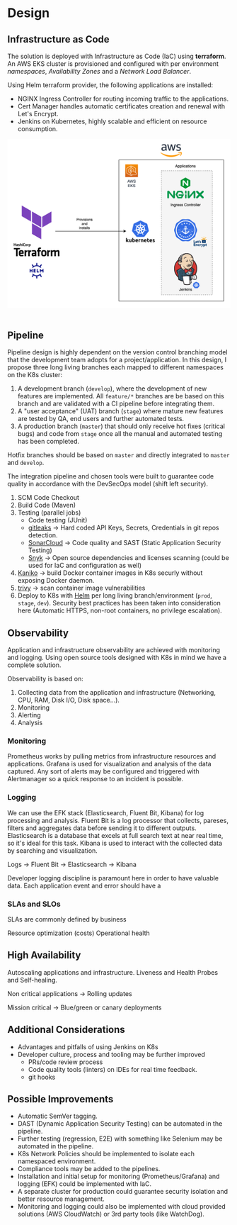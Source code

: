 # Design

## Infrastructure as Code

The solution is deployed with Infrastructure as Code (IaC) using **terraform**. An AWS EKS cluster is provisioned and configured with per environment _namespaces_, _Availability Zones_ and a _Network Load Balancer_.

Using Helm terraform provider, the following applications are installed:

- NGINX Ingress Controller for routing incoming traffic to the applications.
- Cert Manager handles automatic certificates creation and renewal with Let's Encrypt.
- Jenkins on Kubernetes, highly scalable and efficient on resource consumption.

![test](images/iac.png)
&nbsp;

## Pipeline

Pipeline design is highly dependent on the version control branching model that the development team adopts for a project/application. In this design, I propose three long living branches each mapped to different namespaces on the K8s cluster:

1. A development branch (`develop`), where the development of new features are implemented. All `feature/*` branches are be based on this branch and are validated with a CI pipeline before integrating them.
1. A "user acceptance" (UAT) branch (`stage`) where mature new features are tested by QA, end users and further automated tests.
1. A production branch (`master`) that should only receive hot fixes (critical bugs) and code from `stage` once all the manual and automated testing has been completed.

Hotfix branches should be based on `master` and directly integrated to `master` and `develop`.

The integration pipeline and chosen tools were built to guarantee code quality in accordance with the DevSecOps model (shift left security).

1. SCM Code Checkout
1. Build Code (Maven)
1. Testing (parallel jobs)
   - Code testing (JUnit)
   - [gitleaks](https://github.com/zricethezav/gitleaks) -> Hard coded API Keys, Secrets, Credentials in git repos detection.
   - [SonarCloud](https://sonarcloud.io/) -> Code quality and SAST (Static Application Security Testing)
   - [Snyk](https://snyk.io) -> Open source dependencies and licenses scanning (could be used for IaC and configuration as well)
1. [Kaniko](https://github.com/GoogleContainerTools/kaniko) -> build Docker container images in K8s securly without exposing Docker daemon.
1. [trivy](https://github.com/aquasecurity/trivy) -> scan container image vulnerabilities
1. Deploy to K8s with [Helm](https://helm.sh) per long living branch/environment (`prod`, `stage`, `dev`). Security best practices has been taken into consideration here (Automatic HTTPS, non-root containers, no privilege escalation).

## Observability

Application and infrastructure observability are achieved with monitoring and logging. Using open source tools designed with K8s in mind we have a complete solution.

Observability is based on:

1. Collecting data from the application and infrastructure (Networking, CPU, RAM, Disk I/O, Disk space...).
1. Monitoring
1. Alerting
1. Analysis

### Monitoring

Prometheus works by pulling metrics from infrastructure resources and applications. Grafana is used for visualization and analysis of the data captured. Any sort of alerts may be configured and triggered with Alertmanager so a quick response to an incident is possible.

### Logging

We can use the EFK stack (Elasticsearch, Fluent Bit, Kibana) for log processing and analysis. Fluent Bit is a log processor that collects, pareses, filters and aggregates data before sending it to different outputs. Elasticsearch is a database that excels at full search text at near real time, so it's ideal for this task. Kibana is used to interact with the collected data by searching and visualization.

Logs -> Fluent Bit -> Elasticsearch -> Kibana

Developer logging discipline is paramount here in order to have valuable data. Each application event and error should have a

### SLAs and SLOs

SLAs are commonly defined by business

Resource optimization (costs)
Operational health

## High Availability

Autoscaling applications and infrastructure.
Liveness and Health Probes and Self-healing.

Non critical applications -> Rolling updates

Mission critical -> Blue/green or canary deployments

## Additional Considerations

- Advantages and pitfalls of using Jenkins on K8s
- Developer culture, process and tooling may be further improved
  - PRs/code review process
  - Code quality tools (linters) on IDEs for real time feedback.
  - git hooks

## Possible Improvements

- Automatic SemVer tagging.
- DAST (Dynamic Application Security Testing) can be automated in the pipeline.
- Further testing (regression, E2E) with something like Selenium may be automated in the pipeline.
- K8s Network Policies should be implemented to isolate each namespaced environment.
- Compliance tools may be added to the pipelines.
- Installation and initial setup for monitoring (Prometheus/Grafana) and logging (EFK) could be implemented with IaC.
- A separate cluster for production could guarantee security isolation and better resource management.
- Monitoring and logging could also be implemented with cloud provided solutions (AWS CloudWatch) or 3rd party tools (like WatchDog).
